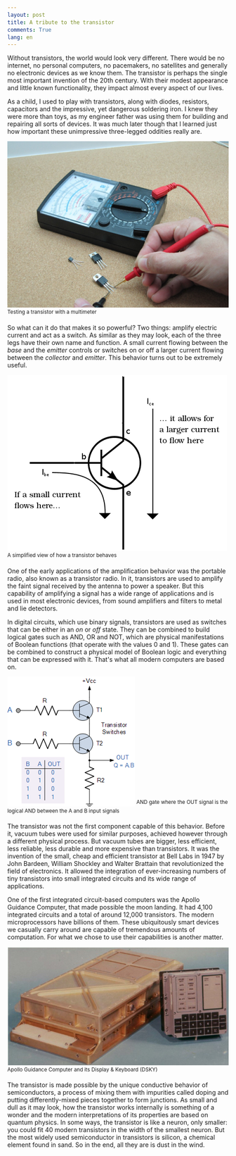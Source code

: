 ```yaml
---
layout: post
title: A tribute to the transistor
comments: True
lang: en
---
```


Without transistors, the world would look very different. There would be no internet, no personal computers, no pacemakers, no satellites and generally no electronic devices as we know them. The transistor is perhaps the single most important invention of the 20th century. With their modest appearance and little known functionality, they impact almost every aspect of our lives.

<!--more-->

As a child, I used to play with transistors, along with diodes, resistors, capacitors and the impressive, yet dangerous soldering iron. I knew they were more than toys, as my engineer father was using them for building and repairing all sorts of devices. It was much later though that I learned just how important these unimpressive three-legged oddities really are.

![Electronic components](/assets/transistor-measurement.jpg "Transistor")
<sup>Testing a transistor with a multimeter</sup>

So what can it do that makes it so powerful? Two things: amplify electric current and act as a switch. As similar as they may look, each of the three legs have their own name and function. A small current flowing between the *base* and the *emitter* controls or switches on or off a larger current flowing between the *collector* and *emitter*. This behavior turns out to be extremely useful.

![Transistor explanation](/assets/transistor-current-explanation.png "Transistor explanation")
<sup>A simplified view of how a transistor behaves</sup>

One of the early applications of the amplification behavior was the portable radio, also known as a transistor radio. In it, transistors are used to amplify the faint signal received by the antenna to power a speaker. But this capability of amplifying a signal has a wide range of applications and is used in most electronic devices, from sound amplifiers and filters to metal and lie detectors.

In digital circuits, which use binary signals, transistors are used as switches that can be either in an *on* or *off* state. They can be combined to build logical gates such as AND, OR and NOT, which are physical manifestations of Boolean functions (that operate with the values 0 and 1). These gates can be combined to construct a physical model of Boolean logic and everything that can be expressed with it. That's what all modern computers are based on.

![Transistor AND gate](/assets/transistor-and-gate.gif "Transistor AND gate")
<sup>AND gate where the OUT signal is the logical AND between the A and B input signals</sup>

The transistor was not the first component capable of this behavior. Before it, vacuum tubes were used for similar purposes, achieved however through a different physical process. But vacuum tubes are bigger, less efficient, less reliable, less durable and more expensive than transistors. It was the invention of the small, cheap and efficient transistor at Bell Labs in 1947 by John Bardeen, William Shockley and Walter Brattain that revolutionized the field of electronics. It allowed the integration of ever-increasing numbers of tiny transistors into small integrated circuits and its wide range of applications.

One of the first integrated circuit-based computers was the Apollo Guidance Computer, that made possible the moon landing. It had 4,100 integrated circuits and a total of around 12,000 transistors. The modern microprocessors have billions of them. These ubiquitously smart devices we casually carry around are capable of tremendous amounts of computation. For what we chose to use their capabilities is another matter.

![Apollo guidance computer](/assets/transistor-apollo-guidance-computer.jpg "Apollo guidance computer")
<sup>Apollo Guidance Computer and its Display & Keyboard (DSKY)</sup>

The transistor is made possible by the unique conductive behavior of semiconductors, a process of mixing them with impurities called doping and putting differently-mixed pieces together to form junctions. As small and dull as it may look, how the transistor works internally is something of a wonder and the modern interpretations of its properties are based on quantum physics. In some ways, the transistor is like a neuron, only smaller: you could fit 40 modern transistors in the width of the smallest neuron. But the most widely used semiconductor in transistors is silicon, a chemical element found in sand. So in the end, all they are is dust in the wind.
